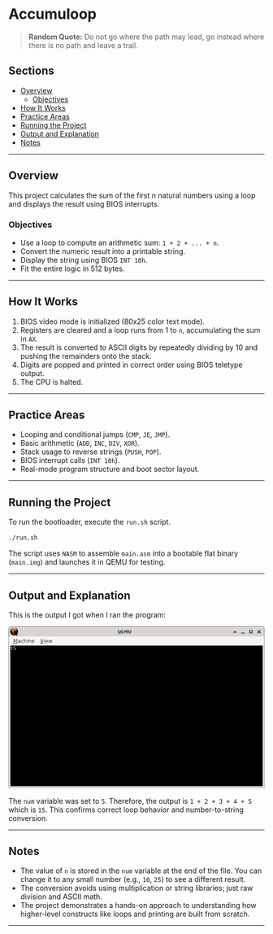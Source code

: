 # Accumuloop

> **Random Quote:** Do not go where the path may lead, go instead where there is no path and leave a trail.

## Sections

+ [Overview](#overview)
    - [Objectives](#objectives)
+ [How It Works](#how-it-works)
+ [Practice Areas](#practice-areas)
+ [Running the Project](#running-the-project)
+ [Output and Explanation](#output-and-explanation)
+ [Notes](#notes)

---

## Overview

This project calculates the sum of the first *n* natural numbers using a loop and displays the result using BIOS interrupts.

### Objectives

+ Use a loop to compute an arithmetic sum: `1 + 2 + ... + n`.
+ Convert the numeric result into a printable string.
+ Display the string using BIOS `INT 10h`.
+ Fit the entire logic in 512 bytes.

---

## How It Works

1. BIOS video mode is initialized (80x25 color text mode).
2. Registers are cleared and a loop runs from 1 to `n`, accumulating the sum in `AX`.
3. The result is converted to ASCII digits by repeatedly dividing by 10 and pushing the remainders onto the stack.
4. Digits are popped and printed in correct order using BIOS teletype output.
5. The CPU is halted.

---

## Practice Areas

+ Looping and conditional jumps (`CMP`, `JE`, `JMP`).
+ Basic arithmetic (`ADD`, `INC`, `DIV`, `XOR`).
+ Stack usage to reverse strings (`PUSH`, `POP`).
+ BIOS interrupt calls (`INT 10h`).
+ Real-mode program structure and boot sector layout.

---

## Running the Project

To run the bootloader, execute the `run.sh` script.

```bash
./run.sh
```

The script uses `NASM` to assemble `main.asm` into a bootable flat binary (`main.img`) and launches it in QEMU for testing.

---

## Output and Explanation

This is the output I got when I ran the program:

![Program's Output](../../../resources/images/accumuloop_output.png)


The `num` variable was set to `5`. Therefore, the output is `1 + 2 + 3 + 4 + 5` which is `15`.
This confirms correct loop behavior and number-to-string conversion.

---

## Notes

* The value of `n` is stored in the `num` variable at the end of the file. You can change it to any small number (e.g., `10`, `25`) to see a different result.
* The conversion avoids using multiplication or string libraries; just raw division and ASCII math.
* The project demonstrates a hands-on approach to understanding how higher-level constructs like loops and printing are built from scratch.

---
